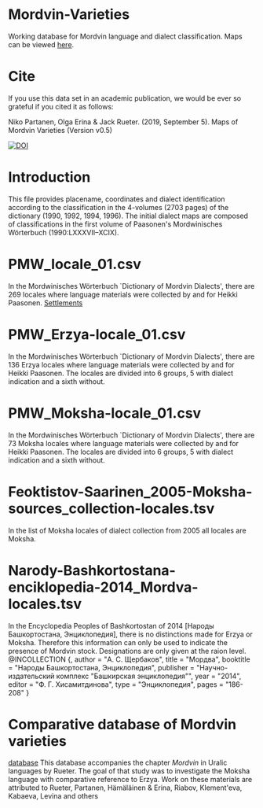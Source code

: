 # Mordvin-Varieties
Working database for Mordvin language and dialect classification. Maps can be viewed [here](https://rueter.github.io/Mordvin-Varieties).

# Cite

If you use this data set in an academic publication, we would be ever so grateful if you cited it as follows:

Niko Partanen, Olga Erina & Jack Rueter. (2019, September 5). Maps of Mordvin Varieties (Version v0.5) 

[![DOI](https://zenodo.org/badge/205856888.svg)](https://zenodo.org/badge/latestdoi/205856888)

# Introduction
This file provides placename, coordinates and dialect identification according to the classification in the 4-volumes (2703 pages) of the dictionary (1990, 1992, 1994, 1996). The initial dialect maps are composed of classifications in the first volume of Paasonen's Mordwinisches Wörterbuch (1990:LXXXVII–XCIX).


# PMW_locale_01.csv
In the Mordwinisches Wörterbuch `Dictionary of Mordvin Dialects', there are 269 locales where language materials were collected by and for Heikki Paasonen. 
[Settlements](https://rueter.github.io/Mordvin-Varieties/)

# PMW_Erzya-locale_01.csv
In the Mordwinisches Wörterbuch `Dictionary of Mordvin Dialects', there are 136 Erzya locales where language materials were collected by and for Heikki Paasonen. 
 The locales are divided into 6 groups, 5 with dialect indication and a sixth without.


# PMW_Moksha-locale_01.csv
In the Mordwinisches Wörterbuch `Dictionary of Mordvin Dialects', there are 73 Moksha locales where language materials were collected by and for Heikki Paasonen.
 The locales are divided into 6 groups, 5 with dialect indication and a sixth without.

# Feoktistov-Saarinen_2005-Moksha-sources_collection-locales.tsv
In the list of Moksha locales of dialect collection from 2005 all locales are Moksha.

# Narody-Bashkortostana-enciklopedia-2014_Mordva-locales.tsv
In the Encyclopedia Peoples of Bashkortostan of 2014 [Народы Башкортостана, Энциклопедия], there is no distinctions made for Erzya or Moksha. Therefore this information can only be used to indicate the presence of Mordvin stock. Designations are only given at the raion level.
@INCOLLECTION {,
    author    = "А. С. Щербаков",
    title     = "Мордва",
    booktitle = "Народы Башкортостана, Энциклопедия",
    publisher = "Научно-издательский комплекс \"Башкирская энциклопедия\"",
    year      = "2014",
    editor    = "Ф. Г. Хисамитдинова",
    type      = "Энциклопедия",
    pages     = "186-208"
}

# Comparative database of Mordvin varieties
[database](https://rueter.github.io/Mordvin-Varieties/database.html)
This database accompanies the chapter *Mordvin* in Uralic languages by Rueter. The goal of that study was to investigate the Moksha language with comparative reference to Erzya. Work on these materials are attributed to Rueter, Partanen, Hämäläinen & Erina, Riabov, Klement'eva, Kabaeva, Levina and others
